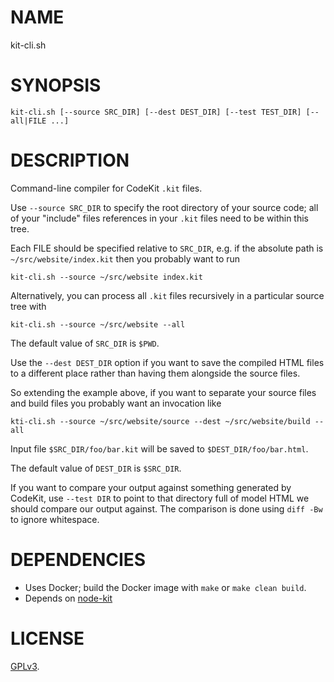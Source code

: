 # NAME

kit-cli.sh

# SYNOPSIS

    kit-cli.sh [--source SRC_DIR] [--dest DEST_DIR] [--test TEST_DIR] [--all|FILE ...]

# DESCRIPTION

Command-line compiler for CodeKit `.kit` files.

Use `--source SRC_DIR` to specify the root directory of your source code; all of your "include" files
references in your `.kit` files need to be within this tree.

Each FILE should be specified relative to `SRC_DIR`, e.g. if the absolute path is `~/src/website/index.kit`
then you probably want to run

    kit-cli.sh --source ~/src/website index.kit

Alternatively, you can process all `.kit` files recursively in a particular source tree with

    kit-cli.sh --source ~/src/website --all

The default value of `SRC_DIR` is `$PWD`.

Use the `--dest DEST_DIR` option if you want to save the compiled HTML files to a different place
rather than having them alongside the source files.

So extending the example above, if you want to separate your source files and build files
you probably want an invocation like

    kti-cli.sh --source ~/src/website/source --dest ~/src/website/build --all

Input file `$SRC_DIR/foo/bar.kit` will be saved to `$DEST_DIR/foo/bar.html`.

The default value of `DEST_DIR` is `$SRC_DIR`.

If you want to compare your output against something generated by CodeKit, use
`--test DIR` to point to that directory full of model HTML we should compare our
output against. The comparison is done using `diff -Bw` to ignore whitespace.

# DEPENDENCIES

 - Uses Docker; build the Docker image with `make` or `make clean build`.
 - Depends on [node-kit](https://github.com/jeremyworboys/node-kit)

# LICENSE

[GPLv3](https://www.gnu.org/licenses/gpl-3.0.en.html).
